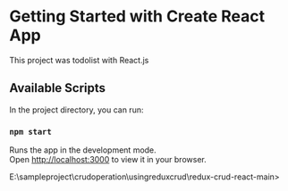 # Getting Started with Create React App

This project was todolist with React.js

## Available Scripts

In the project directory, you can run:

### `npm start`

Runs the app in the development mode.\
Open [http://localhost:3000](http://localhost:3000) to view it in your browser.

E:\sampleproject\crudoperation\usingreduxcrud\redux-crud-react-main> 




